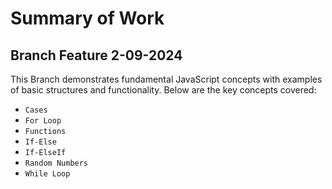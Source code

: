 # Summary of Work 

## Branch Feature 2-09-2024
This Branch demonstrates fundamental JavaScript concepts with examples of basic structures and functionality. Below are the key concepts covered:

- `Cases`
- `For Loop`
- `Functions`
- `If-Else`
- `If-ElseIf`
- `Random Numbers`
- `While Loop`
